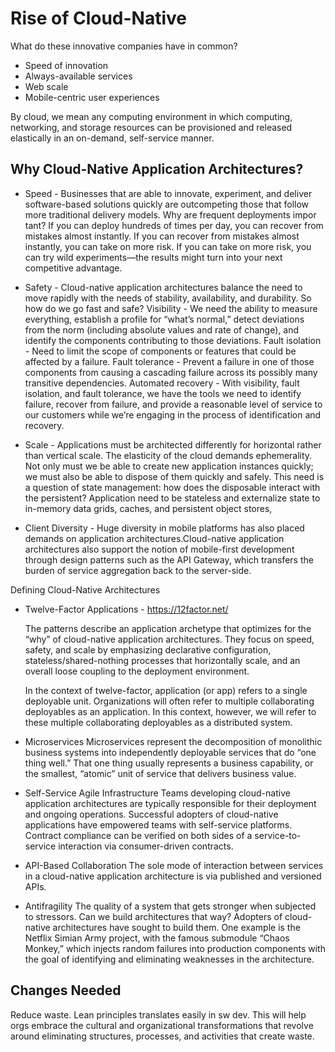 # Rise of Cloud-Native
  What do these innovative companies have in common?
  * Speed of innovation
  * Always-available services
  * Web scale
  * Mobile-centric user experiences
  
 By cloud, we mean any computing environment in which computing, networking, 
 and storage resources can be provisioned and released elastically in an on-demand, 
 self-service manner.
 
 ## Why Cloud-Native Application Architectures?
 * Speed - Businesses that are able to innovate, experiment, and deliver software-based 
 solutions quickly are outcompeting those that follow more traditional delivery models.
 Why are frequent deployments impor tant? 
 If you can deploy hundreds of times per day, you can recover from mistakes almost instantly. 
 If you can recover from mistakes almost instantly, you can take on more risk. 
 If you can take on more risk, you can try wild experiments—the results might turn
 into your next competitive advantage.
 
 * Safety - Cloud-native application architectures balance the need to move rapidly with the
needs of stability, availability, and durability.
    So how do we go fast and safe?
      Visibility - We need the ability to measure everything, 
        establish a profile for “what’s normal,” detect deviations from the norm 
        (including absolute values and rate of change), 
        and identify the components contributing to those deviations.
     Fault isolation - Need to limit the scope of components or features that could be 
        affected by a failure.
     Fault tolerance - Prevent a failure in one of those components from 
        causing a cascading failure across its possibly many transitive dependencies.
     Automated recovery - With visibility, fault isolation, and fault tolerance, 
        we have the tools we need to identify failure, recover from failure, 
        and provide a reasonable level of service to our customers while we’re
        engaging in the process of identification and recovery.

 * Scale - Applications must be architected differently for horizontal rather than vertical
    scale. The elasticity of the cloud demands ephemerality. Not only
    must we be able to create new application instances quickly; we
    must also be able to dispose of them quickly and safely. This need is
    a question of state management: how does the disposable interact
    with the persistent? Application need to be stateless and externalize state to in-memory data grids, caches, 
    and persistent object stores,
    
* Client Diversity - Huge diversity in mobile platforms has also placed demands on
    application architectures.Cloud-native application architectures also support the 
    notion of mobile-first development through design patterns such as the API Gateway, 
    which transfers the burden of service aggregation back to the server-side.
      
Defining Cloud-Native Architectures
* Twelve-Factor Applications - https://12factor.net/

    The patterns describe an application archetype that optimizes for the
    “why” of cloud-native application architectures. They focus on speed, safety, and scale 
    by emphasizing declarative configuration, stateless/shared-nothing processes 
    that horizontally scale, and an overall loose coupling to the deployment environment. 
     
    In the context of twelve-factor, application (or app) refers to a single
    deployable unit. Organizations will often refer to multiple collaborating
    deployables as an application. In this context, however, we will
    refer to these multiple collaborating deployables as a distributed system.
* Microservices
  Microservices represent the decomposition of monolithic business systems into independently deployable services that do “one thing well.” That one thing usually represents a business capability, or the smallest, “atomic” unit of service that delivers business value.
  
* Self-Service Agile Infrastructure
  Teams developing cloud-native application architectures are typically responsible 
  for their deployment and ongoing operations. Successful adopters of cloud-native
  applications have empowered teams with self-service platforms.
  Contract compliance can be verified on both sides of a service-to-service interaction 
  via consumer-driven contracts. 
  
* API-Based Collaboration
  The sole mode of interaction between services in a cloud-native application architecture is via published and versioned APIs. 
  
* Antifragility
  The quality of a system that gets stronger when subjected to stressors. 
  Can we build architectures that way? Adopters of cloud-native architectures have sought to build them. One example is the Netflix Simian Army project, with the famous submodule “Chaos Monkey,” which injects random failures into production components with the goal of identifying and eliminating weaknesses in the architecture. 
 
## Changes Needed
Reduce waste.
Lean principles translates easily in sw dev.
This will help orgs embrace the cultural and organizational transformations that revolve 
around eliminating structures, processes, and activities that create waste.

